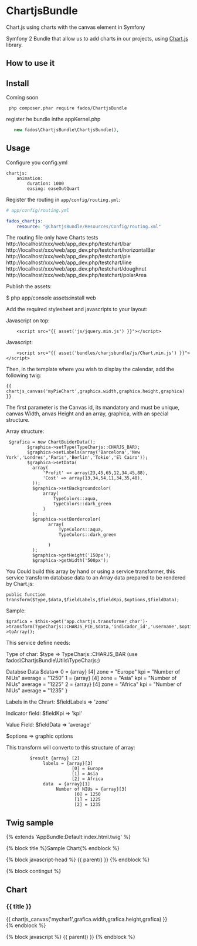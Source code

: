 # ChartjsBundle
Chart.js using charts with the canvas element in Symfony

Symfony 2 Bundle that allow us to add charts in our projects, using [Chart.js](http://www.chartjs.org/) library.

## How to use it

Install
-------
Coming soon
```
 php composer.phar require fados/ChartjsBundle
```

register he bundle inthe appKernel.php

```php
   new fados\ChartjsBundle\ChartjsBundle(),
```

Usage
-----

Configure you config.yml

```
chartjs:
    animation:
        duration: 1000
        easing: easeOutQuart
```

Register the routing in `app/config/routing.yml`:

``` yml
# app/config/routing.yml

fados_chartjs:
    resource: "@ChartjsBundle/Resources/Config/routing.xml"
```
The routing file only have Charts tests
http://localhost/xxx/web/app_dev.php/testchart/bar
http://localhost/xxx/web/app_dev.php/testchart/horizontalBar
http://localhost/xxx/web/app_dev.php/testchart/pie
http://localhost/xxx/web/app_dev.php/testchart/line
http://localhost/xxx/web/app_dev.php/testchart/doughnut
http://localhost/xxx/web/app_dev.php/testchart/polarArea

Publish the assets:

$ php app/console assets:install web

Add the required stylesheet and javascripts to your layout:

Javascript on top:    
```
    <script src="{{ asset('js/jquery.min.js') }}"></script>
```    
Javascript:
```
    <script src="{{ asset('bundles/charjsbundle/js/Chart.min.js') }}"></script>
```    
Then, in the template where you wish to display the calendar, add the following twig:

```
{{ chartjs_canvas('myPieChart',graphica.width,graphica.height,graphica) }}
```   
The first parameter is the Canvas id, its mandatory and must be unique, canvas Width, anvas Height and an array, graphica, with an special structure.

Array structure:
```
 $grafica = new ChartBuiderData();
        $graphica->setType(TypeCharjs::CHARJS_BAR);
        $graphica->setLabels(array('Barcelona','New York','Londres','Paris','Berlin','Tokio','El Cairo'));
        $graphica->setData(
          array(
              'Profit' => array(23,45,65,12,34,45,88),
              'Cost' => array(13,34,54,11,34,35,48),
          ));
          $graphica->setBackgroundcolor(
              array(
                  TypeColors::aqua,
                  TypeColors::dark_green
              )
          );
          $graphica->setBordercolor(
                array(
                    TypeColors::aqua,
                    TypeColors::dark_green

                )
          );
          $graphica->getHeight('150px');
          $graphica->getWidth('500px');
```  

You Could build this array by hand or using a service transformer, this service transform database data to an Array data prepared to be rendered by Chart.js:

```
public function transform($type,$data,$fieldLabels,$fieldKpi,$options,$fieldData);
```
Sample:

```
$grafica = $this->get('app.chartjs.transformer_char')->transform(TypeCharjs::CHARJS_PIE,$data,'indicador_id','username',$options,'average')->toArray();
```
This service define needs:

Type of char: 
$type => TypeCharjs::CHARJS_BAR (use fados\ChartjsBundle\Utils\TypeCharjs;)

Databse Data 
$data=>
       0 = {array} [4]
           zone = "Europe"
           kpi = "Number of NIUs"
           average = "1250"
       1 = {array} [4]
           zone = "Asia"
           kpi = "Number of NIUs"
           average = "1225"
       2 = {array} [4]
           zone = "Africa"
           kpi = "Number of NIUs"
           average = "1235"
       }

Labels in the Chrart:
$fieldLabels => 'zone'

Indicator field:
$fieldKpi => 'kpi'

Value Field:
$fieldData => 'average'

$options => graphic options

 This transform will converto to this structure of array:

```
         $result {array} [2]
              labels = {array}[3]
                         [0] = Europe
                         [1] = Asia
                         [2] = Africa
              data  = {array}[1]
                   Number of NIUs = {array}[3]
                          [0] = 1250
                          [1] = 1225
                          [2] = 1235

```

## Twig sample

{% extends 'AppBundle:Default:index.html.twig' %}

{% block title %}Sample Chart{% endblock %}

{% block javascript-head %}
    {{ parent() }}
    <script src="{{ asset('js/jquery.min.js') }}"></script>
{% endblock %}

{% block contingut %}
    <div class="container">
        <div class="Absolute-Center centrar">
            <div class="container">
                <h2 style="margin-bottom:20px">Chart</h2>
                <div class="chart">
                <h3>{{ title }}</h3>
                {{ chartjs_canvas('mychar1',grafica.width,grafica.height,grafica) }}
                </div>
            </div>
        </div>
    </div>
{% endblock %}

{% block javascript %}
    {{ parent() }}
    <script src="{{ asset('bundles/charjsbundle/js/Chart.min.js') }}"></script>
{% endblock %}


